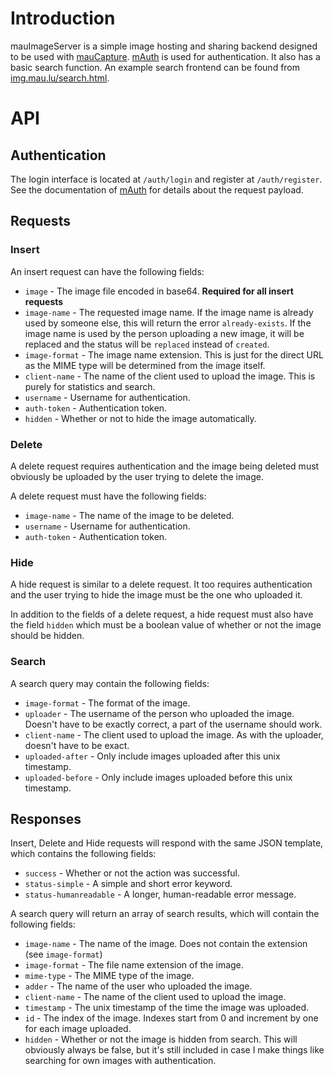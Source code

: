 # Introduction
mauImageServer is a simple image hosting and sharing backend designed to be used with [mauCapture](https://git.maunium.net/Tulir293/maucapture2).
[mAuth](https://git.maunium.net/Tulir293/mauth) is used for authentication.
It also has a basic search function. An example search frontend can be found from [img.mau.lu/search.html](https://img.mau.lu/search.html).

# API
## Authentication
The login interface is located at `/auth/login` and register at `/auth/register`. See the documentation of [mAuth](https://git.maunium.net/Tulir293/mauth) for details about the request payload.

## Requests
### Insert
An insert request can have the following fields:
 * `image` - The image file encoded in base64. **Required for all insert requests**
 * `image-name` - The requested image name. If the image name is already used by someone else, this will return the error `already-exists`. If the image name is used by the person uploading a new image, it will be replaced and the status will be `replaced` instead of `created`.
 * `image-format` - The image name extension. This is just for the direct URL as the MIME type will be determined from the image itself.
 * `client-name` - The name of the client used to upload the image. This is purely for statistics and search.
 * `username` - Username for authentication.
 * `auth-token` - Authentication token.
 * `hidden` - Whether or not to hide the image automatically.

### Delete
A delete request requires authentication and the image being deleted must obviously be uploaded by the user trying to delete the image.

A delete request must have the following fields:
 * `image-name` - The name of the image to be deleted.
 * `username` - Username for authentication.
 * `auth-token` - Authentication token.

### Hide
A hide request is similar to a delete request. It too requires authentication and the user trying to hide the image must be the one who uploaded it.

In addition to the fields of a delete request, a hide request must also have the field `hidden` which must be a boolean value of whether or not the image should be hidden.

### Search
A search query may contain the following fields:
 * `image-format` - The format of the image.
 * `uploader` - The username of the person who uploaded the image. Doesn't have to be exactly correct, a part of the username should work.
 * `client-name` - The client used to upload the image. As with the uploader, doesn't have to be exact.
 * `uploaded-after` - Only include images uploaded after this unix timestamp.
 * `uploaded-before` - Only include images uploaded before this unix timestamp.

## Responses
Insert, Delete and Hide requests will respond with the same JSON template, which contains the following fields:
 * `success` - Whether or not the action was successful.
 * `status-simple` - A simple and short error keyword.
 * `status-humanreadable` - A longer, human-readable error message.

A search query will return an array of search results, which will contain the following fields:
 * `image-name` - The name of the image. Does not contain the extension (see `image-format`)
 * `image-format` - The file name extension of the image.
 * `mime-type` - The MIME type of the image.
 * `adder` - The name of the user who uploaded the image.
 * `client-name` - The name of the client used to upload the image.
 * `timestamp` - The unix timestamp of the time the image was uploaded.
 * `id` - The index of the image. Indexes start from 0 and increment by one for each image uploaded.
 * `hidden` - Whether or not the image is hidden from search. This will obviously always be false, but it's still included in case I make things like searching for own images with authentication.
